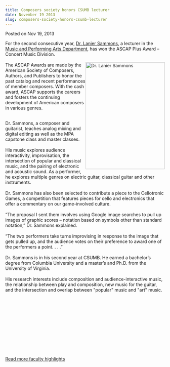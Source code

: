 ```yaml
---
title: Composers society honors CSUMB lecturer
date: November 19 2013
slug: composers-society-honors-csumb-lecturer
---
```


 



<span class="date">Posted on Nov 19, 2013    </span>
<p>For the second consecutive year, <a href="https://www.laniersammons.com/Main/" rel="nofollow">Dr. Lanier
Sammons</a>, a lecturer in the <a href="https://csumb.edu/music" rel="nofollow">Music and Performing Arts Department</a>, has won
the ASCAP Plus Award &#x2013; Concert Music Division.<br>
<br>
<img alt="Dr. Lanier Sammons" src="https://news.csumb.edu/sites/default/files/65/attachments/news/images/sammons.lanier.small__0.jpg" style="float:right; width:250px; height:338px">The ASCAP Awards
are made by the American Society of Composers, Authors, and
Publishers to honor the past catalog and recent performances of
member composers. With the cash award, ASCAP supports the careers
and fosters the continuing development of American composers in
various genres.</img></br></br></p>
<p>Dr. Sammons, a composer and guitarist, teaches analog mixing and
digital editing as well as the MPA capstone class and master
classes.<br>
<br>
His music explores audience interactivity, improvisation, the
intersection of popular and classical music, and the pairing of
electronic and acoustic sound. As a performer, he explores multiple
genres on electric guitar, classical guitar and other
instruments.<br>
<br>
Dr. Sammons has also been selected to contribute a piece to the
Cellotronic Games, a competition that features pieces for cello and
electronics that offer a commentary on our game-involved
culture.<br>
<br>
&#x201C;The proposal I sent them involves using Google image searches to
pull up images of graphic scores &#x2013; notation based on symbols other
than standard notation,&#x201D; Dr. Sammons explained.<br>
<br>
&#x201C;The two performers take turns improvising in response to the image
that gets pulled up, and the audience votes on their preference to
award one of the performers a point. . . .&#x201D;<br>
<br>
Dr. Sammons is in his second year at CSUMB. He earned a bachelor&#x2019;s
degree from Columbia University and a master&#x2019;s and Ph.D. from the
University of Virginia.<br>
<br>
His research interests include composition and audience-interactive
music, the relationship between play and composition, new music for
the guitar, and the intersection and overlap between &quot;popular&quot;
music and &quot;art&quot; music.&#x2028;</br></br></br></br></br></br></br></br></br></br></br></br></p>
<p><a href="../../../2012/nov/25/faculty-highlights.html" rel="nofollow">Read more faculty highlights</a></p>
<p><br>
&#xA0;</br></p>





 
